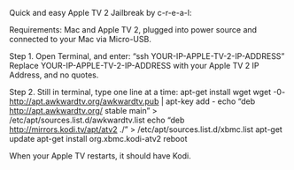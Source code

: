 Quick and easy Apple TV 2 Jailbreak by c-r-e-a-l:

Requirements: Mac and Apple TV 2, plugged into power source and connected to your Mac via Micro-USB.

Step 1. Open Terminal, and enter: “ssh YOUR-IP-APPLE-TV-2-IP-ADDRESS”
Replace YOUR-IP-APPLE-TV-2-IP-ADDRESS with your Apple TV 2 IP Address, and no quotes.

Step 2. Still in terminal, type one line at a time:
apt-get install wget
wget -0- http://apt.awkwardtv.org/awkwardtv.pub | apt-key add -
echo “deb http://apt.awkwardtv.org/ stable main” > /etc/apt/sources.list.d/awkwardtv.list
echo “deb http://mirrors.kodi.tv/apt/atv2 ./” > /etc/apt/sources.list.d/xbmc.list
apt-get update
apt-get install org.xbmc.kodi-atv2
reboot

When your Apple TV restarts, it should have Kodi.

